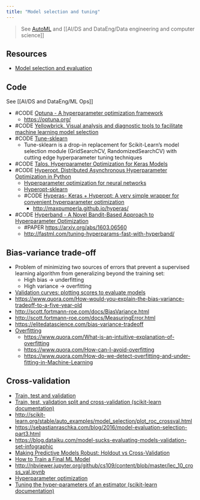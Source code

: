 ```yaml
---
title: "Model selection and tuning"
---
```


> See [AutoML](AI/AutoML.md) and [[AI/DS and DataEng/Data engineering and computer science]]


## Resources
- [Model selection and evaluation](https://scikit-learn.org/stable/model_selection.html)

## Code
See [[AI/DS and DataEng/ML Ops]]
- #CODE [Optuna - A hyperparameter optimization framework](https://github.com/optuna/optuna)
	- https://optuna.org/
- #CODE [Yellowbrick. Visual analysis and diagnostic tools to facilitate machine learning model selection](http://www.scikit-yb.org/en/latest/)
- #CODE [Tune-sklearn](https://github.com/ray-project/tune-sklearn)
	- Tune-sklearn is a drop-in replacement for Scikit-Learn’s model selection module (GridSearchCV, RandomizedSearchCV) with cutting edge hyperparameter tuning techniques
- #CODE [Talos. Hyperparameter Optimization for Keras Models](https://autonomio.github.io/docs_talos/#introduction)
- #CODE [Hyperopt. Distributed Asynchronous Hyperparameter Optimization in Python](http://hyperopt.github.io/hyperopt)
	- [Hyperparameter optimization for neural networks](https://github.com/hyperopt/hyperopt-nnet)
	- [Hyperopt-sklearn](http://hyperopt.github.io/hyperopt-sklearn/)
	- #CODE [Hyperas- Keras + Hyperopt: A very simple wrapper for convenient hyperparameter optimization](https://github.com/maxpumperla/hyperas)
		- http://maxpumperla.github.io/hyperas/
- #CODE [Hyperband - A Novel Bandit-Based Approach to Hyperparameter Optimization](https://github.com/zygmuntz/hyperband)
	- #PAPER https://arxiv.org/abs/1603.06560
	- http://fastml.com/tuning-hyperparams-fast-with-hyperband/

## Bias-variance trade-off
- Problem of minimizing two sources of errors that prevent a supervised learning algorithm from generalizing beyond the training set:
	- High bias  ->  underfitting
	- High variance  ->  overfitting
- [Validation curves: plotting scores to evaluate models](https://scikit-learn.org/stable/modules/learning_curve.html)
- https://www.quora.com/How-would-you-explain-the-bias-variance-tradeoff-to-a-five-year-old
- http://scott.fortmann-roe.com/docs/BiasVariance.html
- http://scott.fortmann-roe.com/docs/MeasuringError.html
- https://elitedatascience.com/bias-variance-tradeoff
- [Overfitting](https://en.wikipedia.org/wiki/Overfitting)
	- https://www.quora.com/What-is-an-intuitive-explanation-of-overfitting
	- https://www.quora.com/How-can-I-avoid-overfitting
	- https://www.quora.com/How-do-we-detect-overfitting-and-under-fitting-in-Machine-Learning

## Cross-validation
- [Train, test and validation](https://machinelearningmastery.com/difference-test-validation-datasets/)
- [Train, test, validation split and cross-validation (scikit-learn documentation)](http://scikit-learn.org/stable/modules/cross_validation.html)
- http://scikit-learn.org/stable/auto_examples/model_selection/plot_roc_crossval.html
- https://sebastianraschka.com/blog/2016/model-evaluation-selection-part3.html
- https://blog.dataiku.com/model-sucks-evaluating-models-validation-set-infographic
- [Making Predictive Models Robust: Holdout vs Cross-Validation](https://www.kdnuggets.com/2017/08/dataiku-predictive-model-holdout-cross-validation.html)
- [How to Train a Final ML Model](http://machinelearningmastery.com/train-final-machine-learning-model/)
- http://nbviewer.jupyter.org/github/cs109/content/blob/master/lec_10_cross_val.ipynb
- [Hyperparameter optimization](https://en.wikipedia.org/wiki/Hyperparameter_(machine_learning))
- [Tuning the hyper-parameters of an estimator (scikit-learn documentation)](https://scikit-learn.org/stable/modules/grid_search.html)
  
  
